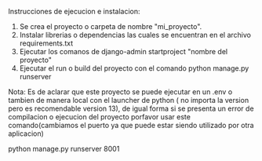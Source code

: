 Instrucciones de ejecucion e instalacion:

1. Se crea el proyecto o carpeta de nombre "mi_proyecto".
2. Instalar librerias o dependencias las cuales se encuentran en el archivo requirements.txt
3. Ejecutar los comanos de django-admin startproject "nombre del proyecto"
4. Ejecutar el run o build del proyecto con el comando 
   python manage.py runserver 

Nota: Es de aclarar que este proyecto se puede ejecutar en un .env o tambien de manera local con el launcher
de python ( no importa la version pero es recomendable version 13), de igual forma si se presenta un error
de compilacion o ejecucion del proyecto porfavor usar este comando(cambiamos el puerto ya que puede estar siendo
utilizado por otra aplicacion)

  python manage.py runserver 8001